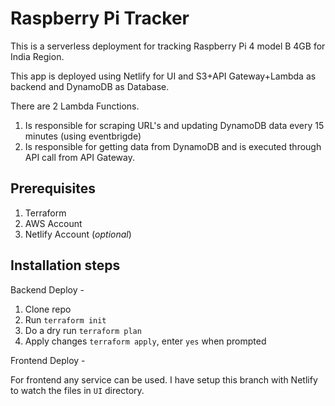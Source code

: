 # Raspberry Pi Tracker

This is a serverless deployment for tracking Raspberry Pi 4 model B 4GB for India Region.

This app is deployed using Netlify for UI and S3+API Gateway+Lambda as backend and DynamoDB as Database.

There are 2 Lambda Functions.

1. Is responsible for scraping URL's and updating DynamoDB data every 15 minutes (using eventbrigde)
2. Is responsible for getting data from DynamoDB and is executed through API call from API Gateway.

## Prerequisites

1. Terraform
2. AWS Account
3. Netlify Account (_optional_)

## Installation steps

Backend Deploy -

1. Clone repo
2. Run `terraform init`
3. Do a dry run `terraform plan`
4. Apply changes `terraform apply`, enter `yes` when prompted

Frontend Deploy -

For frontend any service can be used. I have setup this branch with Netlify to watch the files in `UI` directory.
